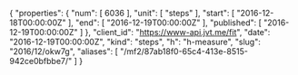 {
  "properties": {
    "num": [
      6036
    ],
    "unit": [
      "steps"
    ],
    "start": [
      "2016-12-18T00:00:00Z"
    ],
    "end": [
      "2016-12-19T00:00:00Z"
    ],
    "published": [
      "2016-12-19T00:00:00Z"
    ]
  },
  "client_id": "https://www-api.jvt.me/fit",
  "date": "2016-12-19T00:00:00Z",
  "kind": "steps",
  "h": "h-measure",
  "slug": "2016/12/okw7g",
  "aliases": [
    "/mf2/87ab18f0-65c4-413e-8515-942ce0bfbbe7/"
  ]
}
